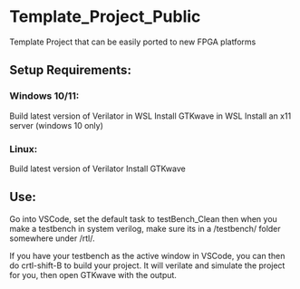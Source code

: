 # Template_Project_Public
Template Project that can be easily ported to new FPGA platforms

## Setup Requirements:

### Windows 10/11:
Build latest version of Verilator in WSL
Install GTKwave in WSL
Install an x11 server (windows 10 only)

### Linux:
Build latest version of Verilator
Install GTKwave

## Use:
Go into VSCode, set the default task to testBench_Clean then when you make a testbench in system verilog, make sure its in a /testbench/ folder somewhere under /rtl/.

If you have your testbench as the active window in VSCode, you can then do crtl-shift-B to build your project. It will verilate and simulate the project for you, then open GTKwave with the output.
